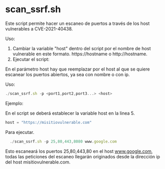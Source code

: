 # scan_ssrf.sh
Este script permite hacer un escaneo de puertos a través de los host vulnerables a CVE-2021-40438. 

Uso:

1. Cambiar la variable "host" dentro del script por el nombre de host vulnerable en este formato. https://hostname o http://hostname. 
2. Ejecutar el script:

En el parámetro host hay que reemplazar por el host al que se quiere escanear los puertos abiertos, ya sea con nombre o con ip.  

Uso:

```javascript
./scan_ssrf.sh -p <port1,port2,port3...> <host>
```

Ejemplo:
  
  En el script se deberá establecer la variable host en la linea 5.
  
  ```javascript
  host = "https://misitiovulnerable.com"
  ```
  
  Para ejecutar.
```javascript
  ./scan_ssrf.sh -p 25,80,443,8080 www.google.com
```

  Esto escaneará los puertos 25,80,443,80 en el host www.google.com, todas las peticiones del escaneo llegarán originados desde la dirección ip del host misitiovulnerable.com.  

